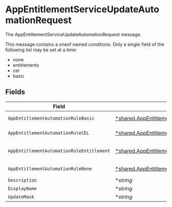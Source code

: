 # AppEntitlementServiceUpdateAutomationRequest

The AppEntitlementServiceUpdateAutomationRequest message.

This message contains a oneof named conditions. Only a single field of the following list may be set at a time:
  - none
  - entitlements
  - cel
  - basic



## Fields

| Field                                                                                                                    | Type                                                                                                                     | Required                                                                                                                 | Description                                                                                                              |
| ------------------------------------------------------------------------------------------------------------------------ | ------------------------------------------------------------------------------------------------------------------------ | ------------------------------------------------------------------------------------------------------------------------ | ------------------------------------------------------------------------------------------------------------------------ |
| `AppEntitlementAutomationRuleBasic`                                                                                      | [*shared.AppEntitlementAutomationRuleBasic](../../../pkg/models/shared/appentitlementautomationrulebasic.md)             | :heavy_minus_sign:                                                                                                       | The AppEntitlementAutomationRuleBasic message.                                                                           |
| `AppEntitlementAutomationRuleCEL`                                                                                        | [*shared.AppEntitlementAutomationRuleCEL](../../../pkg/models/shared/appentitlementautomationrulecel.md)                 | :heavy_minus_sign:                                                                                                       | The AppEntitlementAutomationRuleCEL message.                                                                             |
| `AppEntitlementAutomationRuleEntitlement`                                                                                | [*shared.AppEntitlementAutomationRuleEntitlement](../../../pkg/models/shared/appentitlementautomationruleentitlement.md) | :heavy_minus_sign:                                                                                                       | The AppEntitlementAutomationRuleEntitlement message.                                                                     |
| `AppEntitlementAutomationRuleNone`                                                                                       | [*shared.AppEntitlementAutomationRuleNone](../../../pkg/models/shared/appentitlementautomationrulenone.md)               | :heavy_minus_sign:                                                                                                       | The AppEntitlementAutomationRuleNone message.                                                                            |
| `Description`                                                                                                            | **string*                                                                                                                | :heavy_minus_sign:                                                                                                       | The description of the app entitlement.                                                                                  |
| `DisplayName`                                                                                                            | **string*                                                                                                                | :heavy_minus_sign:                                                                                                       | The display name of the app entitlement.                                                                                 |
| `UpdateMask`                                                                                                             | **string*                                                                                                                | :heavy_minus_sign:                                                                                                       | N/A                                                                                                                      |